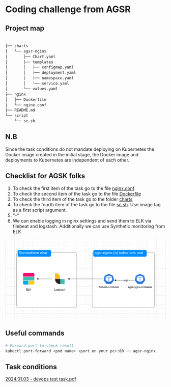 # Coding challenge from AGSR

## Project map

```bash

├── charts
│   └── agsr-nginx
│       ├── Chart.yaml
│       ├── templates
│       │   ├── configmap.yaml
│       │   ├── deployment.yaml
│       │   ├── namespace.yaml
│       │   └── service.yaml
│       └── values.yaml
├── nginx
│   ├── Dockerfile
│   └── nginx.conf
├── README.md
└── script
    └── sc.sh
```

## N.B

Since the task conditions do not mandate deploying on Kubernetes the Docker image created in the initial stage, the Docker image and deployments to Kubernetes are independent of each other.

## Checklist for AGSK folks

1. To check the first item of the task go to the file [nginx.conf](./nginx/nginx.conf)
2. To check the second item of the task go to the file [Dockerfile](./nginx/Dockerfile)
3. To check the third item of the task go to the folder [charts](./charts/)
4. To check the fourth item of the task go to the file [sc.sh](./script/sc.sh). Use image tag as a first script argument.
5. "-"
6. We can enable logging in nginx settings and send them to ELK via filebeat and logstash. Additionally we can use Synthetic monitoring from ELK

![Monitoring scheme](./img/monitoring.drawio.png)

## Useful commands

```bash
# Forward port to check result
kubectl port-forward <pod name> <port on your pc>:80 -n agsr-nginx
```

## Task conditions

[2024.01.03 - devops test task.pdf](./2024.01.03%20-%20devops%20test%20task.pdf)
